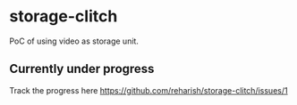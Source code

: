 # storage-clitch
PoC of using video as storage unit.


## Currently under progress

Track the progress here https://github.com/reharish/storage-clitch/issues/1
